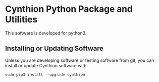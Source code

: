 # Cynthion Python Package and Utilities

This software is developed for python3.

## Installing or Updating Software

Unless you are developing software or testing software from git, you can
install or update Cynthion software with:
```
sudo pip3 install --upgrade cynthion
```

